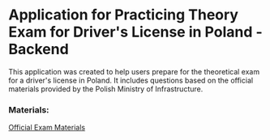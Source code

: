 # Application for Practicing Theory Exam for Driver's License in Poland - Backend

This application was created to help users prepare for the theoretical exam for a driver's license in Poland. It includes questions based on the official materials provided by the Polish Ministry of Infrastructure.

### Materials:
[Official Exam Materials](https://www.gov.pl/web/infrastruktura/prawo-jazdy)

